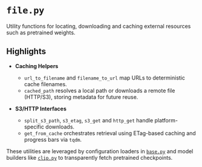 # `file.py`

Utility functions for locating, downloading and caching external resources such as pretrained weights.

## Highlights

- **Caching Helpers**
  - `url_to_filename` and `filename_to_url` map URLs to deterministic cache filenames.
  - `cached_path` resolves a local path or downloads a remote file (HTTP/S3), storing metadata for future reuse.

- **S3/HTTP Interfaces**
  - `split_s3_path`, `s3_etag`, `s3_get` and `http_get` handle platform-specific downloads.
  - `get_from_cache` orchestrates retrieval using ETag-based caching and progress bars via `tqdm`.

These utilities are leveraged by configuration loaders in [`base.py`](base.md) and model builders like [`clip.py`](clip.md) to transparently fetch pretrained checkpoints.
